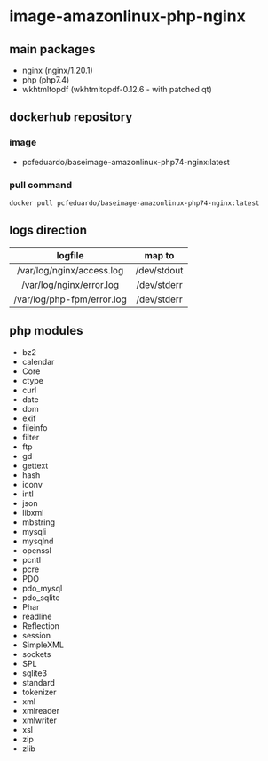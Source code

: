 # image-amazonlinux-php-nginx

## main packages
- nginx (nginx/1.20.1)
- php (php7.4)
- wkhtmltopdf (wkhtmltopdf-0.12.6 - with patched qt)

## dockerhub repository
### image
- pcfeduardo/baseimage-amazonlinux-php74-nginx:latest
### pull command
```
docker pull pcfeduardo/baseimage-amazonlinux-php74-nginx:latest
```

## logs direction
logfile                     | map to
:-:                         |:-:
/var/log/nginx/access.log   | /dev/stdout
/var/log/nginx/error.log    | /dev/stderr
/var/log/php-fpm/error.log  | /dev/stderr

## php modules
- bz2
- calendar
- Core
- ctype
- curl
- date
- dom
- exif
- fileinfo
- filter
- ftp
- gd
- gettext
- hash
- iconv
- intl
- json
- libxml
- mbstring
- mysqli
- mysqlnd
- openssl
- pcntl
- pcre
- PDO
- pdo_mysql
- pdo_sqlite
- Phar
- readline
- Reflection
- session
- SimpleXML
- sockets
- SPL
- sqlite3
- standard
- tokenizer
- xml
- xmlreader
- xmlwriter
- xsl
- zip
- zlib